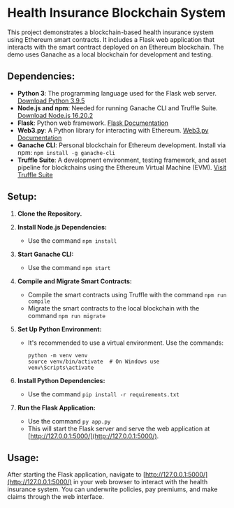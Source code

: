 # Health Insurance Blockchain System

This project demonstrates a blockchain-based health insurance system using Ethereum smart contracts. It includes a Flask web application that interacts with the smart contract deployed on an Ethereum blockchain. The demo uses Ganache as a local blockchain for development and testing.

## Dependencies:

- **Python 3**: The programming language used for the Flask web server. [Download Python 3.9.5](https://www.python.org/downloads/)
- **Node.js and npm**: Needed for running Ganache CLI and Truffle Suite. [Download Node.js 16.20.2](https://nodejs.org/en/download/)
- **Flask**: Python web framework. [Flask Documentation](http://flask.palletsprojects.com/en/1.1.x/installation/)
- **Web3.py**: A Python library for interacting with Ethereum. [Web3.py Documentation](https://web3py.readthedocs.io/en/stable/)
- **Ganache CLI**: Personal blockchain for Ethereum development. Install via npm: `npm install -g ganache-cli`
- **Truffle Suite**: A development environment, testing framework, and asset pipeline for blockchains using the Ethereum Virtual Machine (EVM). [Visit Truffle Suite](https://www.trufflesuite.com/truffle)

## Setup:

1. **Clone the Repository.**

2. **Install Node.js Dependencies:**
   - Use the command `npm install`

3. **Start Ganache CLI:**
   - Use the command `npm start`

4. **Compile and Migrate Smart Contracts:**
   - Compile the smart contracts using Truffle with the command `npm run compile`
   - Migrate the smart contracts to the local blockchain with the command `npm run migrate`

5. **Set Up Python Environment:**
   - It's recommended to use a virtual environment. Use the commands:
     ```
     python -m venv venv
     source venv/bin/activate  # On Windows use venv\Scripts\activate
     ```

6. **Install Python Dependencies:**
   - Use the command `pip install -r requirements.txt`

7. **Run the Flask Application:**
   - Use the command `py app.py`
   - This will start the Flask server and serve the web application at [http://127.0.0.1:5000/](http://127.0.0.1:5000/).

## Usage:

After starting the Flask application, navigate to [http://127.0.0.1:5000/](http://127.0.0.1:5000/) in your web browser to interact with the health insurance system. You can underwrite policies, pay premiums, and make claims through the web interface.
